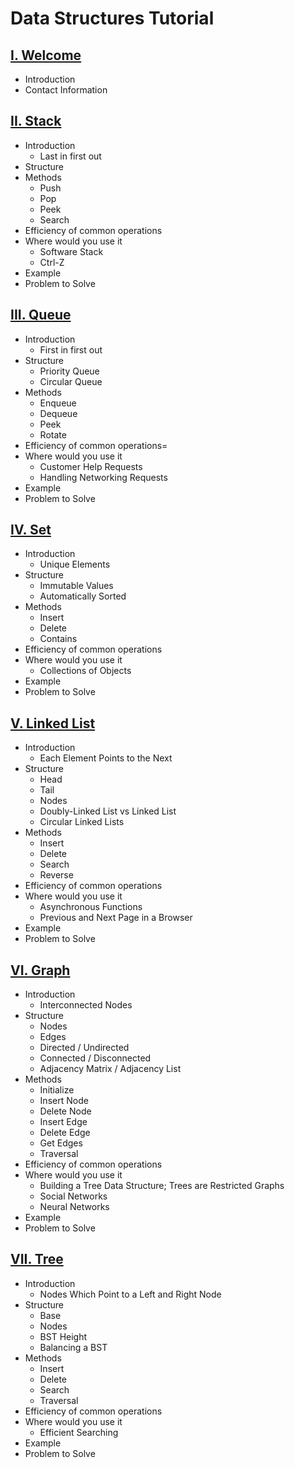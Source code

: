 # Data Structures Tutorial
## [I. Welcome](README.md)
* Introduction
* Contact Information
## [II. Stack](1-stack.md)
* Introduction
  * Last in first out
* Structure
* Methods
  * Push
  * Pop
  * Peek
  * Search
* Efficiency of common operations
* Where would you use it
  * Software Stack
  * Ctrl-Z
* Example
* Problem to Solve
## [III. Queue](2-queue.md)
* Introduction
  * First in first out
* Structure
  * Priority Queue
  * Circular Queue
* Methods
  * Enqueue
  * Dequeue
  * Peek
  * Rotate
* Efficiency of common operations=
* Where would you use it
  * Customer Help Requests
  * Handling Networking Requests
* Example
* Problem to Solve
## [IV. Set](3-set.md)
* Introduction
  * Unique Elements
* Structure
  * Immutable Values
  * Automatically Sorted
* Methods
  * Insert
  * Delete
  * Contains
* Efficiency of common operations
* Where would you use it
  * Collections of Objects
* Example
* Problem to Solve
## [V. Linked List](4-linked-list.md)
* Introduction
  * Each Element Points to the Next
* Structure
  * Head
  * Tail
  * Nodes
  * Doubly-Linked List vs Linked List
  * Circular Linked Lists
* Methods
  * Insert
  * Delete
  * Search
  * Reverse
* Efficiency of common operations
* Where would you use it
  * Asynchronous Functions
  * Previous and Next Page in a Browser
* Example
* Problem to Solve
## [VI. Graph](5-graph.md)
* Introduction
  * Interconnected Nodes
* Structure
  * Nodes
  * Edges
  * Directed / Undirected
  * Connected / Disconnected
  * Adjacency Matrix / Adjacency List
* Methods
  * Initialize
  * Insert Node
  * Delete Node
  * Insert Edge
  * Delete Edge
  * Get Edges
  * Traversal
* Efficiency of common operations
* Where would you use it
  * Building a Tree Data Structure; Trees are Restricted Graphs
  * Social Networks
  * Neural Networks
* Example
* Problem to Solve
## [VII. Tree](6-tree.md)
* Introduction
  * Nodes Which Point to a Left and Right Node
* Structure
  * Base
  * Nodes
  * BST Height
  * Balancing a BST
* Methods
  * Insert
  * Delete
  * Search
  * Traversal
* Efficiency of common operations
* Where would you use it
  * Efficient Searching
* Example
* Problem to Solve
